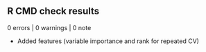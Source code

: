 ## R CMD check results

0 errors | 0 warnings | 0 note

* Added features (variable importance and rank for repeated CV)
